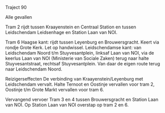 Traject 90

Alle gevallen

Tram 2
rijdt tussen Kraayenstein en Centraal Station en tussen Leidschendam Leidsenhage en Station Laan van NOI.

Tram 6
Haagse kant: rijdt tussen Leyenburg en Brouwersgracht. Keert via rondje Grote Kerk. Let op handwissel.
Leidschendamse kant: van Leidschendam Noord t/m Stuyvesantplein, linksaf Laan van NOI, via de keerlus Laan van NOI (Ministerie van Sociale Zaken) terug naar halte Stuyvesantstraat, rechtsaf Stuyvesantplein. Van daar de eigen route terug naar Leidschendam Noord.

Reizigerseffecten
De verbinding van Kraayenstein/Leyenburg met Leidschendam vervalt.
Halte Ternoot en Oostinje vervallen voor tram 2, Oostinje t/m Grote Markt vervallen voor tram 6.

Vervangend vervoer
Tram 3 en 4 tussen Brouwersgracht en Station Laan van NOI. Op Station Laan van NOI overstap op tram 2 en 6.